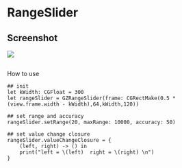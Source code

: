 # RangeSlider

## Screenshot
![](http://img1.ph.126.net/gz2fmjyVLNDVr6YAdemYHQ==/6631252483655454505.png)
##
How to use
```
## init
let kWidth: CGFloat = 300
let rangeSlider = GZRangeSlider(frame: CGRectMake(0.5 * (view.frame.width - kWidth),64,kWidth,120))

## set range and accuracy
rangeSlider.setRange(20, maxRange: 10000, accuracy: 50)

## set value change closure
rangeSlider.valueChangeClosure = {
    (left, right) -> () in
    print("left = \(left)  right = \(right) \n")
}


```